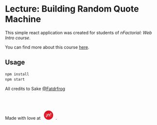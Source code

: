 # Lecture: Building Random Quote Machine 

This simple react application was created for students of *nFactorial: Web Intro course*. 

You can find more about this course [here](https://www.nfactorial.school/nfactorial-fullstack).

## Usage

```bash
npm install
npm start

```
All credits to Sake [@Fatdrfrog](https://github.com/Fatdrfrog)

Made with love at &nbsp; <img src="https://github.com/azhaubassar/nfactorial-webintro-reactapp/blob/master/nfactorial-logo.png" style="height:30px; padding-top:50px"/> &nbsp;.
